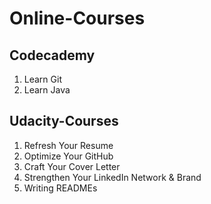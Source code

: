 # Online-Courses


<h2>Codecademy</h2>
<ol>
  <li>Learn Git</li>
  <li>Learn Java</li>
</ol>


<h2>Udacity-Courses</h2>
<ol>
  <li>Refresh Your Resume</li>
  <li>Optimize Your GitHub</li>
  <li>Craft Your Cover Letter</li>
  <li>Strengthen Your LinkedIn Network & Brand</li>
  <li>Writing READMEs</li>
<!--   <li></li>
  <li></li>
  <li></li>
  <li></li> -->
</ol>
